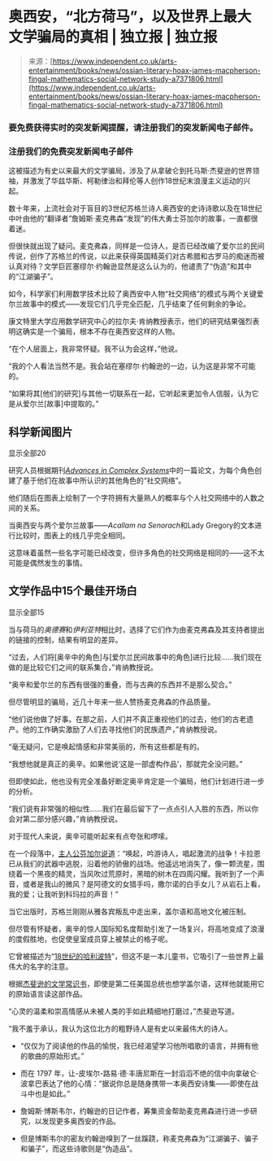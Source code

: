 <!--yml

category: 未分类

date: 2024-05-27 15:09:56

-->

# 奥西安，“北方荷马”，以及世界上最大文学骗局的真相 | 独立报 | 独立报

> 来源：[https://www.independent.co.uk/arts-entertainment/books/news/ossian-literary-hoax-james-macpherson-fingal-mathematics-social-network-study-a7371806.html](https://www.independent.co.uk/arts-entertainment/books/news/ossian-literary-hoax-james-macpherson-fingal-mathematics-social-network-study-a7371806.html)

### 要免费获得实时的突发新闻提醒，请注册我们的突发新闻电子邮件。

### 注册我们的免费突发新闻电子邮件

这被描述为有史以来最大的文学骗局，涉及了从拿破仑到托马斯·杰斐逊的世界领袖，并激发了华兹华斯、柯勒律治和拜伦等人创作18世纪末浪漫主义运动的兴起。

数十年来，上流社会对于盲目的3世纪苏格兰诗人奥西安的史诗诗歌以及在18世纪中叶由他的“翻译者”詹姆斯·麦克弗森“发现”的伟大勇士芬加尔的故事，一直都很着迷。

但很快就出现了疑问。麦克弗森，同样是一位诗人，是否已经改编了爱尔兰的民间传说，创作了苏格兰的传说，以此来获得英国精英们对古希腊和古罗马的痴迷而被认真对待？文学巨匠塞缪尔·约翰逊显然是这么认为的，他谴责了“伪造”和其中的“江湖骗子”。

如今，科学家们利用数学技术比较了奥西安中人物“社交网络”的模式与两个关键爱尔兰故事中的模式——发现它们几乎完全匹配，几乎结束了任何剩余的争论。

康文特里大学应用数学研究中心的拉尔夫·肯纳教授表示，他们的研究结果强烈表明这确实是一个骗局，根本不存在奥西安这样的人物。

“在个人层面上，我非常怀疑。我不认为会这样，”他说。

“我的个人看法当然不是。我会站在塞缪尔·约翰逊的一边，认为这是非常不可能的。

“如果将其[他们的研究]与其他一切联系在一起，它听起来更加令人信服，认为它是从爱尔兰[故事]中提取的。”

## 科学新闻图片

显示全部20

研究人员根据期刊[*Advances in Complex Systems*](http://www.worldscientific.com/worldscinet/acs)中的一篇论文，为每个角色创建了基于他们在故事中所认识的其他角色的“社交网络”。

他们随后在图表上绘制了一个字符拥有大量熟人的概率与个人社交网络中的人数之间的关系。

当奥西安与两个爱尔兰故事——*Acallam na Senorach*和Lady Gregory的文本进行比较时，图表上的线几乎完全相同。

这意味着虽然一些名字可能已经改变，但许多角色的社交网络是相同的——这不太可能是偶然发生的事情。

## 文学作品中15个最佳开场白

显示全部15

当与荷马的*奥德赛*和*伊利亚特*相比时，选择了它们作为由麦克弗森及其支持者提出的链接的控制，结果有明显的差异。

“过去，人们将[奥辛中的角色]与[爱尔兰民间故事中的角色]进行比较……我们现在做的是比较它们之间的联系集合，”肯纳教授说。

“奥辛和爱尔兰的东西有很强的重叠，而与古典的东西并不是那么契合。”

但尽管明显的骗局，近几十年来一些人赞扬麦克弗森的作品质量。

“他们说他做了好事。在那之前，人们并不真正重视他们的过去，他们的古老遗产。他的工作确实激励了人们去寻找他们的民族遗产，”肯纳教授说。

“毫无疑问，它是唤起情感和非常美丽的，所有这些都是有的。

“我想他就是真正的奥辛。如果他说‘这是一部虚构作品’，那就完全没问题。”

但即使如此，他也没有完全准备好断定奥辛肯定是一个骗局，他们计划进行进一步的分析。

“我们说有非常强的相似性……我们在最后留下了一点点引人入胜的东西，所以你会对第二部分感兴趣，”肯纳教授说。

对于现代人来说，奥辛可能听起来有点夸张和啰嗦。

在一个段落中，[主人公芬加尔说道](http://www.sacred-texts.com/neu/ossian/oss11.htm)：“唤起，吟游诗人，唱起激流的战争！卡拉恩已从我们的武器中逃脱，沿着他的骄傲的战场。他遥远地消失了，像一颗流星，围绕着一个黑夜的精灵，当风吹过荒原时，黑暗的树木在四周闪耀。我听到了一个声音，或者是我山的微风？是阿德文的女猎手吗，撒尔诺的白手女儿？从岩石上看，我的爱；让我听到科玛拉的声音！”

当它出版时，苏格兰刚刚从雅各宾叛乱中走出来，盖尔语和高地文化被压制。

但尽管有怀疑者，奥辛的惊人国际知名度帮助引发了一场复兴，将高地变成了浪漫的度假胜地，也促使皇室成员穿上被禁止的格子呢。

它曾被描述为“[18世纪的哈利波特](http://www.scotsman.com/lifestyle/culture/books/highland-hero-of-poetry-hailed-250-years-on-1-3732179)”，但这不是一本儿童书，它吸引了一些世界上最伟大的名字的注意。

根据[杰斐逊的文学常识书](https://books.google.co.uk/books?id=2wwABAAAQBAJ&pg=PA172&redir_esc=y#v=onepage&q&f=false)，即使是第二任美国总统也想学盖尔语，这样他就能用它的原始语言读这部作品。

“心灵的温柔和崇高情感从未被人类的手如此精细地打磨过，”杰斐逊写道。

“我不羞于承认，我认为这位北方的粗野诗人是有史以来最伟大的诗人。

-   “仅仅为了阅读他的作品的愉悦，我已经渴望学习他所唱歌的语言，并拥有他的歌曲的原始形式。”

-   而在 1797 年，让-皮埃尔-路易·德·丰唐尼斯在一封滔滔不绝的信中向拿破仑·波拿巴表达了他的心情：“据说你总是随身携带一本奥西安诗集——即使在战斗中也是如此。”

-   詹姆斯·博斯韦尔，约翰逊的日记作者，筹集资金帮助麦克弗森进行进一步研究，以发现更多奥西安的作品。

-   但是博斯韦尔的密友约翰逊嗅到了一丝蹊跷，称麦克弗森为“江湖骗子、骗子和骗子”，而这些诗歌则是“伪造品”。
